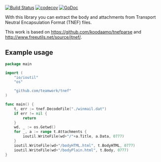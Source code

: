 [![Build Status](https://travis-ci.com/Teamwork/tnef.svg?branch=master)](https://travis-ci.com/Teamwork/tnef)
[![codecov](https://codecov.io/gh/Teamwork/tnef/branch/master/graph/badge.svg)](https://codecov.io/gh/Teamwork/tnef)
[![GoDoc](https://godoc.org/github.com/Teamwork/tnef?status.svg)](https://godoc.org/github.com/Teamwork/tnef)

With this library you can extract the body and attachments from Transport
Neutral Encapsulation Format (TNEF) files.

This work is based on https://github.com/koodaamo/tnefparse and
http://www.freeutils.net/source/jtnef/.

## Example usage

```go
package main

import (
    "io/ioutil"
    "os"

    "github.com/teamwork/tnef"
)

func main() {
    t, err := tnef.DecodeFile("./winmail.dat")
    if err != nil {
        return
    }
    wd, _ := os.Getwd()
    for _, a := range t.Attachments {
        ioutil.WriteFile(wd+"/"+a.Title, a.Data, 0777)
    }
    ioutil.WriteFile(wd+"/bodyHTML.html", t.BodyHTML, 0777)
    ioutil.WriteFile(wd+"/bodyPlain.html", t.Body, 0777)
}
```
